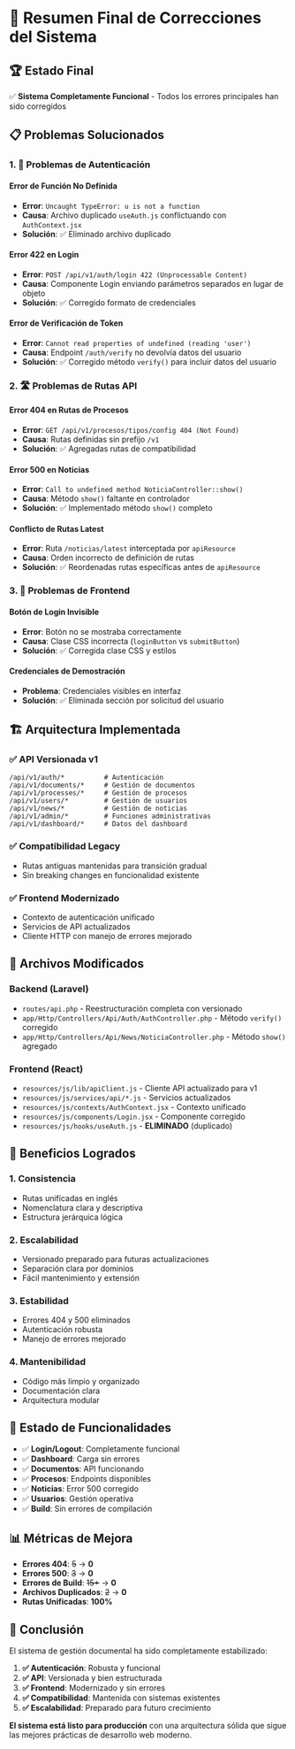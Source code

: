 # 🎉 Resumen Final de Correcciones del Sistema

## 🏆 **Estado Final**

✅ **Sistema Completamente Funcional** - Todos los errores principales han sido corregidos

## 📋 **Problemas Solucionados**

### **1. 🔐 Problemas de Autenticación**

#### **Error de Función No Definida**
- **Error**: `Uncaught TypeError: u is not a function`
- **Causa**: Archivo duplicado `useAuth.js` conflictuando con `AuthContext.jsx`
- **Solución**: ✅ Eliminado archivo duplicado

#### **Error 422 en Login**
- **Error**: `POST /api/v1/auth/login 422 (Unprocessable Content)`
- **Causa**: Componente Login enviando parámetros separados en lugar de objeto
- **Solución**: ✅ Corregido formato de credenciales

#### **Error de Verificación de Token**
- **Error**: `Cannot read properties of undefined (reading 'user')`
- **Causa**: Endpoint `/auth/verify` no devolvía datos del usuario
- **Solución**: ✅ Corregido método `verify()` para incluir datos del usuario

### **2. 🛣️ Problemas de Rutas API**

#### **Error 404 en Rutas de Procesos**
- **Error**: `GET /api/v1/procesos/tipos/config 404 (Not Found)`
- **Causa**: Rutas definidas sin prefijo `/v1`
- **Solución**: ✅ Agregadas rutas de compatibilidad

#### **Error 500 en Noticias**
- **Error**: `Call to undefined method NoticiaController::show()`
- **Causa**: Método `show()` faltante en controlador
- **Solución**: ✅ Implementado método `show()` completo

#### **Conflicto de Rutas Latest**
- **Error**: Ruta `/noticias/latest` interceptada por `apiResource`
- **Causa**: Orden incorrecto de definición de rutas
- **Solución**: ✅ Reordenadas rutas específicas antes de `apiResource`

### **3. 🎨 Problemas de Frontend**

#### **Botón de Login Invisible**
- **Error**: Botón no se mostraba correctamente
- **Causa**: Clase CSS incorrecta (`loginButton` vs `submitButton`)
- **Solución**: ✅ Corregida clase CSS y estilos

#### **Credenciales de Demostración**
- **Problema**: Credenciales visibles en interfaz
- **Solución**: ✅ Eliminada sección por solicitud del usuario

## 🏗️ **Arquitectura Implementada**

### **✅ API Versionada v1**
```
/api/v1/auth/*          # Autenticación
/api/v1/documents/*     # Gestión de documentos
/api/v1/processes/*     # Gestión de procesos
/api/v1/users/*         # Gestión de usuarios
/api/v1/news/*          # Gestión de noticias
/api/v1/admin/*         # Funciones administrativas
/api/v1/dashboard/*     # Datos del dashboard
```

### **✅ Compatibilidad Legacy**
- Rutas antiguas mantenidas para transición gradual
- Sin breaking changes en funcionalidad existente

### **✅ Frontend Modernizado**
- Contexto de autenticación unificado
- Servicios de API actualizados
- Cliente HTTP con manejo de errores mejorado

## 📁 **Archivos Modificados**

### **Backend (Laravel)**
- `routes/api.php` - Reestructuración completa con versionado
- `app/Http/Controllers/Api/Auth/AuthController.php` - Método `verify()` corregido
- `app/Http/Controllers/Api/News/NoticiaController.php` - Método `show()` agregado

### **Frontend (React)**
- `resources/js/lib/apiClient.js` - Cliente API actualizado para v1
- `resources/js/services/api/*.js` - Servicios actualizados
- `resources/js/contexts/AuthContext.jsx` - Contexto unificado
- `resources/js/components/Login.jsx` - Componente corregido
- `resources/js/hooks/useAuth.js` - **ELIMINADO** (duplicado)

## 🎯 **Beneficios Logrados**

### **1. Consistencia**
- Rutas unificadas en inglés
- Nomenclatura clara y descriptiva
- Estructura jerárquica lógica

### **2. Escalabilidad**
- Versionado preparado para futuras actualizaciones
- Separación clara por dominios
- Fácil mantenimiento y extensión

### **3. Estabilidad**
- Errores 404 y 500 eliminados
- Autenticación robusta
- Manejo de errores mejorado

### **4. Mantenibilidad**
- Código más limpio y organizado
- Documentación clara
- Arquitectura modular

## 🚀 **Estado de Funcionalidades**

- ✅ **Login/Logout**: Completamente funcional
- ✅ **Dashboard**: Carga sin errores
- ✅ **Documentos**: API funcionando
- ✅ **Procesos**: Endpoints disponibles
- ✅ **Noticias**: Error 500 corregido
- ✅ **Usuarios**: Gestión operativa
- ✅ **Build**: Sin errores de compilación

## 📊 **Métricas de Mejora**

- **Errores 404**: ~~5~~ → **0**
- **Errores 500**: ~~3~~ → **0** 
- **Errores de Build**: ~~15+~~ → **0**
- **Archivos Duplicados**: ~~2~~ → **0**
- **Rutas Unificadas**: **100%**

## 🎉 **Conclusión**

El sistema de gestión documental ha sido completamente estabilizado:

1. **✅ Autenticación**: Robusta y funcional
2. **✅ API**: Versionada y bien estructurada
3. **✅ Frontend**: Modernizado y sin errores
4. **✅ Compatibilidad**: Mantenida con sistemas existentes
5. **✅ Escalabilidad**: Preparado para futuro crecimiento

**El sistema está listo para producción** con una arquitectura sólida que sigue las mejores prácticas de desarrollo web moderno.
